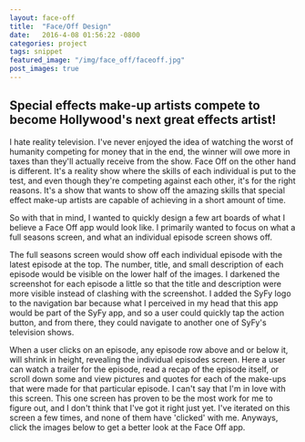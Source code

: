 ```yaml
---
layout: face-off
title:  "Face/Off Design"
date:   2016-4-08 01:56:22 -0800
categories: project
tags: snippet
featured_image: "/img/face_off/faceoff.jpg"
post_images: true
---
```

## Special effects make-up artists compete to become Hollywood's next great effects artist!

I hate reality television.  I've never enjoyed the idea of watching the worst of humanity competing for money that in the end, the winner will owe more in taxes than they'll actually receive from the show.  Face Off on the other hand is different.  It's a reality show where the skills of each individual is put to the test, and even though they're competing against each other, it's for the right reasons.  It's a show that wants to show off the amazing skills that special effect make-up artists are capable of achieving in a short amount of time.

So with that in mind, I wanted to quickly design a few art boards of what I believe a Face Off app would look like. I primarily wanted to focus on what a full seasons screen, and what an individual episode screen shows off.  

The full seasons screen would show off each individual episode with the latest episode at the top.  The number, title, and small description of each episode would be visible on the lower half of the images.  I darkened the screenshot for each episode a little so that the title and description were more visible instead of clashing with the screenshot.  I added the SyFy logo to the navigation bar because what I perceived in my head that this app would be part of the SyFy app, and so a user could quickly tap the action button, and from there, they could navigate to another one of SyFy's television shows.

When a user clicks on an episode, any episode row above and or below it, will shrink in height, revealing the individual episodes screen.  Here a user can watch a trailer for the episode, read a recap of the episode itself, or scroll down some and view pictures and quotes for each of the make-ups that were made for that particular episode.  I can't say that I'm in love with this screen.  This one screen has proven to be the most work for me to figure out, and I don't think that I've got it right just yet.  I've iterated on this screen a few times, and none of them have 'clicked' with me.  Anyways, click the images below to get a better look at the Face Off app.
